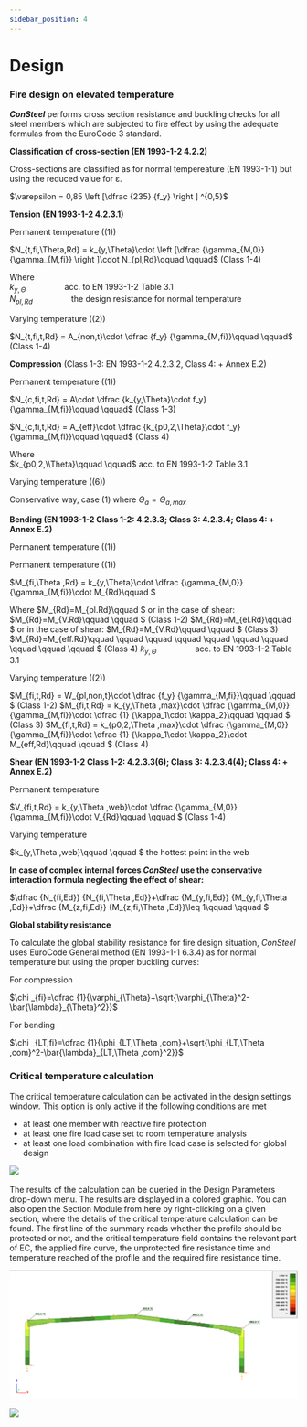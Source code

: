 ```yaml
---
sidebar_position: 4
---
```

# Design

### Fire design on elevated temperature

<!-- /wp:heading -->

<!-- wp:paragraph {"align":"justify"} -->

_**ConSteel**_ performs cross section resistance and buckling checks for all steel members which are subjected to fire effect by using the adequate formulas from the EuroCode 3 standard.

<!-- /wp:paragraph -->

<!-- wp:paragraph -->

**Classification of cross-section (EN 1993-1-2 4.2.2)**

<!-- /wp:paragraph -->

<!-- wp:paragraph {"align":"justify"} -->

Cross-sections are classified as for normal tempereature (EN 1993-1-1) but using the reduced value for ε.

<!-- /wp:paragraph -->

<!-- wp:paragraph {"editorskit":{"indent":40,"devices":false,"desktop":true,"tablet":true,"mobile":true,"loggedin":true,"loggedout":true,"acf_visibility":"","acf_field":"","acf_condition":"","acf_value":"","migrated":false,"unit_test":false}} -->

$\varepsilon = 0,85 \left [\dfrac {235} {f_y} \right ] ^{0,5}$

<!-- /wp:paragraph -->

<!-- wp:paragraph -->

**Tension (EN 1993-1-2 4.2.3.1)**

<!-- /wp:paragraph -->

<!-- wp:paragraph {"editorskit":{"indent":20,"devices":false,"desktop":true,"tablet":true,"mobile":true,"loggedin":true,"loggedout":true,"acf_visibility":"","acf_field":"","acf_condition":"","acf_value":"","migrated":false,"unit_test":false}} -->

Permanent temperature ((1))

<!-- /wp:paragraph -->

<!-- wp:paragraph {"editorskit":{"indent":40,"devices":false,"desktop":true,"tablet":true,"mobile":true,"loggedin":true,"loggedout":true,"acf_visibility":"","acf_field":"","acf_condition":"","acf_value":"","migrated":false,"unit_test":false}} -->

$N_{t,fi,\Theta,Rd} = k_{y,\Theta}\cdot \left [\dfrac {\gamma_{M,0}} {\gamma_{M,fi}} \right ]\cdot N_{pl,Rd}\qquad \qquad$ (Class 1-4)

Where  
$k_{y,\Theta}\qquad\qquad$ acc. to EN 1993-1-2 Table 3.1  
$N_{pl,Rd}\qquad\qquad$ the design resistance for normal temperature

<!-- /wp:paragraph -->

<!-- wp:paragraph {"editorskit":{"indent":20,"devices":false,"desktop":true,"tablet":true,"mobile":true,"loggedin":true,"loggedout":true,"acf_visibility":"","acf_field":"","acf_condition":"","acf_value":"","migrated":false,"unit_test":false}} -->

Varying temperature ((2))

<!-- /wp:paragraph -->

<!-- wp:paragraph {"editorskit":{"indent":40,"devices":false,"desktop":true,"tablet":true,"mobile":true,"loggedin":true,"loggedout":true,"acf_visibility":"","acf_field":"","acf_condition":"","acf_value":"","migrated":false,"unit_test":false}} -->

$N_{t,fi,t,Rd} = A_{non,t}\cdot \dfrac {f_y} {\gamma_{M,fi}}\qquad \qquad$ (Class 1-4)

<!-- /wp:paragraph -->

<!-- wp:paragraph -->

**Compression**  (Class 1-3: EN 1993-1-2 4.2.3.2, Class 4: + Annex E.2)

<!-- /wp:paragraph -->

<!-- wp:paragraph {"editorskit":{"indent":20,"devices":false,"desktop":true,"tablet":true,"mobile":true,"loggedin":true,"loggedout":true,"acf_visibility":"","acf_field":"","acf_condition":"","acf_value":"","migrated":false,"unit_test":false}} -->

Permanent temperature ((1))

<!-- /wp:paragraph -->

<!-- wp:paragraph {"editorskit":{"indent":40,"devices":false,"desktop":true,"tablet":true,"mobile":true,"loggedin":true,"loggedout":true,"acf_visibility":"","acf_field":"","acf_condition":"","acf_value":"","migrated":false,"unit_test":false}} -->

$N_{c,fi,t,Rd} = A\cdot \dfrac {k_{y,\Theta}\cdot f_y} {\gamma_{M,fi}}\qquad \qquad$ (Class 1-3)

$N_{c,fi,t,Rd} = A_{eff}\cdot \dfrac {k_{p0,2,\Theta}\cdot f_y} {\gamma_{M,fi}}\qquad \qquad$ (Class 4)

Where  
$k_{p0,2,\\Theta}\qquad \qquad$ acc. to EN 1993-1-2 Table 3.1

<!-- /wp:paragraph -->

<!-- wp:paragraph {"editorskit":{"indent":20,"devices":false,"desktop":true,"tablet":true,"mobile":true,"loggedin":true,"loggedout":true,"acf_visibility":"","acf_field":"","acf_condition":"","acf_value":"","migrated":false,"unit_test":false}} -->

Varying temperature ((6))

<!-- /wp:paragraph -->

<!-- wp:paragraph {"editorskit":{"indent":40,"devices":false,"desktop":true,"tablet":true,"mobile":true,"loggedin":true,"loggedout":true,"acf_visibility":"","acf_field":"","acf_condition":"","acf_value":"","migrated":false,"unit_test":false}} -->

Conservative way, case (1) where $\Theta_a = \Theta_{a,max}$

<!-- /wp:paragraph -->

<!-- wp:paragraph -->

**Bending (EN 1993-1-2 Class 1-2: 4.2.3.3; Class 3: 4.2.3.4; Class 4: + Annex E.2)**

<!-- /wp:paragraph -->

<!-- wp:paragraph {"editorskit":{"indent":20,"devices":false,"desktop":true,"tablet":true,"mobile":true,"loggedin":true,"loggedout":true,"acf_visibility":"","acf_field":"","acf_condition":"","acf_value":"","migrated":false,"unit_test":false}} -->

Permanent temperature ((1))

<!-- /wp:paragraph -->

<!-- wp:paragraph {"editorskit":{"indent":40,"devices":false,"desktop":true,"tablet":true,"mobile":true,"loggedin":true,"loggedout":true,"acf_visibility":"","acf_field":"","acf_condition":"","acf_value":"","migrated":false,"unit_test":false}} -->
Permanent temperature ((1))

$M_{fi,\Theta ,Rd} = k_{y,\Theta}\cdot \dfrac {\gamma_{M,0}} {\gamma_{M,fi}}\cdot M_{Rd}\qquad $

Where
$M_{Rd}=M_{pl.Rd}\qquad $ or in the case of shear: $M_{Rd}=M_{V.Rd}\qquad \qquad $  (Class 1-2)
$M_{Rd}=M_{el.Rd}\qquad $ or in the case of shear: $M_{Rd}=M_{V.Rd}\qquad \qquad $ (Class 3)
$M_{Rd}=M_{eff.Rd}\qquad \qquad \qquad \qquad \qquad \qquad \qquad \qquad \qquad \qquad $ (Class 4)
$k_{y,\Theta}\qquad \qquad$ acc. to EN 1993-1-2 Table 3.1

<!-- /wp:paragraph -->

<!-- wp:paragraph {"editorskit":{"indent":20,"devices":false,"desktop":true,"tablet":true,"mobile":true,"loggedin":true,"loggedout":true,"acf_visibility":"","acf_field":"","acf_condition":"","acf_value":"","migrated":false,"unit_test":false}} -->

Varying temperature ((2))

<!-- /wp:paragraph -->

<!-- wp:paragraph {"editorskit":{"indent":40,"devices":false,"desktop":true,"tablet":true,"mobile":true,"loggedin":true,"loggedout":true,"acf_visibility":"","acf_field":"","acf_condition":"","acf_value":"","migrated":false,"unit_test":false}} -->

$M_{fi,t,Rd} = W_{pl,non,t}\cdot \dfrac {f_y} {\gamma_{M,fi}}\qquad \qquad $ (Class 1-2)
$M_{fi,t,Rd} = k_{y,\Theta ,max}\cdot \dfrac {\gamma_{M,0}} {\gamma_{M,fi}}\cdot \dfrac {1} {\kappa_1\cdot \kappa_2}\qquad \qquad $ (Class 3)
$M_{fi,t,Rd} = k_{p0,2,\Theta ,max}\cdot \dfrac {\gamma_{M,0}} {\gamma_{M,fi}}\cdot \dfrac {1} {\kappa_1\cdot \kappa_2}\cdot M_{eff,Rd}\qquad \qquad $ (Class 4)

<!-- /wp:paragraph -->

<!-- wp:paragraph -->

**Shear (EN 1993-1-2 Class 1-2: 4.2.3.3(6); Class 3: 4.2.3.4(4); Class 4: + Annex E.2)**

<!-- /wp:paragraph -->

<!-- wp:paragraph {"editorskit":{"indent":20,"devices":false,"desktop":true,"tablet":true,"mobile":true,"loggedin":true,"loggedout":true,"acf_visibility":"","acf_field":"","acf_condition":"","acf_value":"","migrated":false,"unit_test":false}} -->

Permanent temperature

<!-- /wp:paragraph -->

<!-- wp:paragraph {"editorskit":{"indent":40,"devices":false,"desktop":true,"tablet":true,"mobile":true,"loggedin":true,"loggedout":true,"acf_visibility":"","acf_field":"","acf_condition":"","acf_value":"","migrated":false,"unit_test":false}} -->

$V_{fi,t,Rd} = k_{y,\Theta ,web}\cdot \dfrac {\gamma_{M,0}} {\gamma_{M,fi}}\cdot V_{Rd}\qquad \qquad $ (Class 1-4)

<!-- /wp:paragraph -->

<!-- wp:paragraph {"editorskit":{"indent":20,"devices":false,"desktop":true,"tablet":true,"mobile":true,"loggedin":true,"loggedout":true,"acf_visibility":"","acf_field":"","acf_condition":"","acf_value":"","migrated":false,"unit_test":false}} -->

Varying temperature

<!-- /wp:paragraph -->

<!-- wp:paragraph {"editorskit":{"indent":40,"devices":false,"desktop":true,"tablet":true,"mobile":true,"loggedin":true,"loggedout":true,"acf_visibility":"","acf_field":"","acf_condition":"","acf_value":"","migrated":false,"unit_test":false}} -->

$k_{y,\Theta ,web}\qquad \qquad $ the hottest point in the web

<!-- /wp:paragraph -->

<!-- wp:paragraph -->

**In case of complex internal forces _ConSteel_ use the conservative interaction formula neglecting the effect of shear:**

<!-- /wp:paragraph -->

<!-- wp:paragraph {"editorskit":{"indent":40,"devices":false,"desktop":true,"tablet":true,"mobile":true,"loggedin":true,"loggedout":true,"acf_visibility":"","acf_field":"","acf_condition":"","acf_value":"","migrated":false,"unit_test":false}} -->

$\dfrac {N_{fi,Ed}} {N_{fi,\Theta ,Ed}}+\dfrac {M_{y,fi,Ed}} {M_{y,fi,\Theta ,Ed}}+\dfrac {M_{z,fi,Ed}} {M_{z,fi,\Theta ,Ed}}\leq 1\qquad \qquad $ 

<!-- /wp:paragraph -->

<!-- wp:paragraph -->

**Global stability resistance**

<!-- /wp:paragraph -->

<!-- wp:paragraph {"align":"justify"} -->

To calculate the global stability resistance for fire design situation, _ConSteel_ uses EuroCode General method (EN 1993-1-1 6.3.4) as for normal temperature but using the proper buckling curves:

<!-- /wp:paragraph -->

<!-- wp:paragraph {"editorskit":{"indent":40,"devices":false,"desktop":true,"tablet":true,"mobile":true,"loggedin":true,"loggedout":true,"acf_visibility":"","acf_field":"","acf_condition":"","acf_value":"","migrated":false,"unit_test":false}} -->

For compression

<!-- /wp:paragraph -->

<!-- wp:paragraph {"editorskit":{"indent":40,"devices":false,"desktop":true,"tablet":true,"mobile":true,"loggedin":true,"loggedout":true,"acf_visibility":"","acf_field":"","acf_condition":"","acf_value":"","migrated":false,"unit_test":false}} -->

$\chi _{fi}=\dfrac {1}{\varphi_{\Theta}+\sqrt{\varphi_{\Theta}^2-\bar{\lambda}_{\Theta}^2}}$ 

For bending

$\chi _{LT,fi}=\dfrac {1}{\phi_{LT,\Theta ,com}+\sqrt{\phi_{LT,\Theta ,com}^2-\bar{\lambda}_{LT,\Theta ,com}^2}}$

<!-- /wp:paragraph -->

<!-- wp:paragraph {"editorskit":{"indent":40,"devices":false,"desktop":true,"tablet":true,"mobile":true,"loggedin":true,"loggedout":true,"acf_visibility":"","acf_field":"","acf_condition":"","acf_value":"","migrated":false,"unit_test":false}} -->


<!-- /wp:paragraph -->

<!-- wp:heading {"level":3} -->

### Critical temperature calculation

<!-- /wp:heading -->

<!-- wp:paragraph {"align":"justify"} -->

The critical temperature calculation can be activated in the design settings window. This option is only active if the following conditions are met

<!-- /wp:paragraph -->

<!-- wp:list {"type":"a"} -->

- at least one member with reactive fire protection
- at least one fire load case set to room temperature analysis
- at least one load combination with fire load case is selected for global design

<!-- /wp:list -->

<!-- wp:image {"align":"center","id":9402,"width":530,"height":370,"sizeSlug":"large","linkDestination":"media"} -->

[![](https://consteelsoftware.com/wp-content/uploads/2021/04/12-4-critical-temperature.png)](./img/wp-content-uploads-2021-04-12-4-critical-temperature.png)

<!-- /wp:image -->

<!-- wp:paragraph {"align":"justify"} -->

The results of the calculation can be queried in the Design Parameters drop-down menu. The results are displayed in a colored graphic. You can also open the Section Module from here by right-clicking on a given section, where the details of the critical temperature calculation can be found. The first line of the summary reads whether the profile should be protected or not, and the critical temperature field contains the relevant part of EC, the applied fire curve, the unprotected fire resistance time and temperature reached of the profile and the required fire resistance time.

<!-- /wp:paragraph -->

<!-- wp:image {"align":"center","id":9408,"width":822,"height":365,"sizeSlug":"large","linkDestination":"media"} -->

[![](./img/wp-content-uploads-2021-04-12-4-critical-temperature2-1024x455.png)](https://consteelsoftware.com/wp-content/uploads/2021/04/12-4-critical-temperature2.png)

<!-- /wp:image -->

<!-- wp:image {"align":"center","id":9415,"width":530,"height":378,"sizeSlug":"large","linkDestination":"media"} -->

[![](https://consteelsoftware.com/wp-content/uploads/2021/04/12-4-critical-temperature3.png)](./img/wp-content-uploads-2021-04-12-4-critical-temperature3.png)

<!-- /wp:image -->

<!-- wp:paragraph -->

<!-- /wp:paragraph -->
